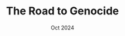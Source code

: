 ---
locale: en
title: The Road to Genocide
intent: Intent
titleWithHighlight: the road to <strong>genocide</strong>
chapters: Chapters
intro: Intro
starvation: Starvation
infrastructure: Infrastructure
displacement: Displacement
civilianHarm: Civilian Harm
end: Conclusion
about: About
producedBy: Produced By
visualizingPalestine: Visualizing Palestine
sources: Sources
sourcesDescription: You can view the full database of <a href="https://intent.law4palestine.org/">hundreds of genocidal statements</a> used in this piece, which were collected by <a href="https://law4palestine.org/">Law for Palestine</a>. Find all other sources for this story at <a href="#">bit.ly/temp</a>.
aboutVP: Visualizing Palestine uses data and research to visually communicate Palestinian experiences to provoke narrative change.
aboutVP2: VP envisions a liberated future for Palestinians in a world free from oppression. <a href="https://visualizingpalestine.org/">Learn more</a>
date: Oct 2024
share: Share
facebook: Facebook
twitter: Twitter
email: Email
whatsApp: WhatsApp
reddit: Reddit
telegram: Telegram
linkedIn: LinkedIn
copyToClipboard: Copy to clipboard
copied: Copied!
couldNotCopy: Could not copy
---